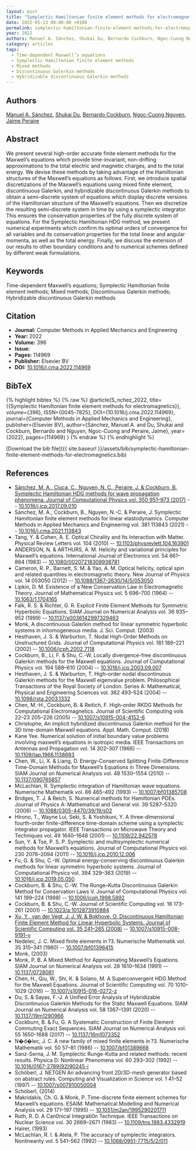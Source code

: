 ```yaml
---
layout: post
title: "Symplectic Hamiltonian finite element methods for electromagnetics"
date: 2022-05-13 00:00:00 +0100
permalink: symplectic-hamiltonian-finite-element-methods-for-electromagnetics
year: 2022
authors: Manuel A. Sánchez, Shukai Du, Bernardo Cockburn, Ngoc-Cuong Nguyen, Jaime Peraire
category: articles
tags:
  - Time-dependent Maxwell’s equations
  - Symplectic Hamiltonian finite element methods
  - Mixed methods
  - Discontinuous Galerkin methods
  - Hybridizable discontinuous Galerkin methods
---
```

 
## Authors
[Manuel A. Sánchez](authors/manuel-a-sanchez), [Shukai Du](authors/shukai-du), [Bernardo Cockburn](authors/bernardo-cockburn), [Ngoc-Cuong Nguyen](authors/ngoc-cuong-nguyen), [Jaime Peraire](authors/jaime-peraire)
 
## Abstract
We present several high-order accurate finite element methods for the Maxwell’s equations which provide time-invariant, non-drifting approximations to the total electric and magnetic charges, and to the total energy. We devise these methods by taking advantage of the Hamiltonian structures of the Maxwell’s equations as follows. First, we introduce spatial discretizations of the Maxwell’s equations using mixed finite element, discontinuous Galerkin, and hybridizable discontinuous Galerkin methods to obtain a semi-discrete system of equations which display discrete versions of the Hamiltonian structure of the Maxwell’s equations. Then we discretize the resulting semi-discrete system in time by using a symplectic integrator. This ensures the conservation properties of the fully discrete system of equations. For the Symplectic Hamiltonian HDG method, we present numerical experiments which confirm its optimal orders of convergence for all variables and its conservation properties for the total linear and angular momenta, as well as the total energy. Finally, we discuss the extension of our results to other boundary conditions and to numerical schemes defined by different weak formulations.
 
## Keywords
Time-dependent Maxwell’s equations; Symplectic Hamiltonian finite element methods; Mixed methods; Discontinuous Galerkin methods; Hybridizable discontinuous Galerkin methods
 
## Citation
- **Journal:** Computer Methods in Applied Mechanics and Engineering
- **Year:** 2022
- **Volume:** 396
- **Issue:** 
- **Pages:** 114969
- **Publisher:** Elsevier BV
- **DOI:** [10.1016/j.cma.2022.114969](https://doi.org/10.1016/j.cma.2022.114969)
 
## BibTeX
{% highlight bibtex %}
{% raw %}
@article{S_nchez_2022,
  title={{Symplectic Hamiltonian finite element methods for electromagnetics}},
  volume={396},
  ISSN={0045-7825},
  DOI={10.1016/j.cma.2022.114969},
  journal={Computer Methods in Applied Mechanics and Engineering},
  publisher={Elsevier BV},
  author={Sánchez, Manuel A. and Du, Shukai and Cockburn, Bernardo and Nguyen, Ngoc-Cuong and Peraire, Jaime},
  year={2022},
  pages={114969}
}
{% endraw %}
{% endhighlight %}
 
[Download the bib file]({{ site.baseurl }}/assets/bib/symplectic-hamiltonian-finite-element-methods-for-electromagnetics.bib)
 
## References
- [Sánchez, M. A., Ciuca, C., Nguyen, N. C., Peraire, J. & Cockburn, B. Symplectic Hamiltonian HDG methods for wave propagation phenomena. Journal of Computational Physics vol. 350 951–973 (2017)](symplectic-hamiltonian-hdg-methods-for-wave-propagation-phenomena) -- [10.1016/j.jcp.2017.09.010](https://doi.org/10.1016/j.jcp.2017.09.010)
- Sánchez, M. A., Cockburn, B., Nguyen, N.-C. & Peraire, J. Symplectic Hamiltonian finite element methods for linear elastodynamics. Computer Methods in Applied Mechanics and Engineering vol. 381 113843 (2021) -- [10.1016/j.cma.2021.113843](https://doi.org/10.1016/j.cma.2021.113843)
- Tang, Y. & Cohen, A. E. Optical Chirality and Its Interaction with Matter. Physical Review Letters vol. 104 (2010) -- [10.1103/physrevlett.104.163901](https://doi.org/10.1103/physrevlett.104.163901)
- ANDERSON, N. & ARTHURS, A. M. Helicity and variational principles for Maxwell’s equations. International Journal of Electronics vol. 54 861–864 (1983) -- [10.1080/00207218308938781](https://doi.org/10.1080/00207218308938781)
- Cameron, R. P., Barnett, S. M. & Yao, A. M. Optical helicity, optical spin and related quantities in electromagnetic theory. New Journal of Physics vol. 14 053050 (2012) -- [10.1088/1367-2630/14/5/053050](https://doi.org/10.1088/1367-2630/14/5/053050)
- Lipkin, D. M. Existence of a New Conservation Law in Electromagnetic Theory. Journal of Mathematical Physics vol. 5 696–700 (1964) -- [10.1063/1.1704165](https://doi.org/10.1063/1.1704165)
- Falk, R. S. & Richter, G. R. Explicit Finite Element Methods for Symmetric Hyperbolic Equations. SIAM Journal on Numerical Analysis vol. 36 935–952 (1999) -- [10.1137/s0036142997329463](https://doi.org/10.1137/s0036142997329463)
- Monk, A discontinuous Galerkin method for linear symmetric hyperbolic systems in inhomogeneous media. J. Sci. Comput. (2003)
- Hesthaven, J. S. & Warburton, T. Nodal High-Order Methods on Unstructured Grids. Journal of Computational Physics vol. 181 186–221 (2002) -- [10.1006/jcph.2002.7118](https://doi.org/10.1006/jcph.2002.7118)
- Cockburn, B., Li, F. & Shu, C.-W. Locally divergence-free discontinuous Galerkin methods for the Maxwell equations. Journal of Computational Physics vol. 194 588–610 (2004) -- [10.1016/j.jcp.2003.09.007](https://doi.org/10.1016/j.jcp.2003.09.007)
- Hesthaven, J. S. & Warburton, T. High–order nodal discontinuous Galerkin methods for the Maxwell eigenvalue problem. Philosophical Transactions of the Royal Society of London. Series A: Mathematical, Physical and Engineering Sciences vol. 362 493–524 (2004) -- [10.1098/rsta.2003.1332](https://doi.org/10.1098/rsta.2003.1332)
- Chen, M.-H., Cockburn, B. & Reitich, F. High-order RKDG Methods for Computational Electromagnetics. Journal of Scientific Computing vols 22–23 205–226 (2005) -- [10.1007/s10915-004-4152-6](https://doi.org/10.1007/s10915-004-4152-6)
- Christophe, An implicit hybridized discontinuous Galerkin method for the 3D time-domain Maxwell equations. Appl. Math. Comput. (2018)
- Kane Yee. Numerical solution of initial boundary value problems involving maxwell’s equations in isotropic media. IEEE Transactions on Antennas and Propagation vol. 14 302–307 (1966) -- [10.1109/tap.1966.1138693](https://doi.org/10.1109/tap.1966.1138693)
- Chen, W., Li, X. & Liang, D. Energy-Conserved Splitting Finite-Difference Time-Domain Methods for Maxwell’s Equations in Three Dimensions. SIAM Journal on Numerical Analysis vol. 48 1530–1554 (2010) -- [10.1137/090765857](https://doi.org/10.1137/090765857)
- McLachlan, R. Symplectic integration of Hamiltonian wave equations. Numerische Mathematik vol. 66 465–492 (1993) -- [10.1007/bf01385708](https://doi.org/10.1007/bf01385708)
- Bridges, T. J. & Reich, S. Numerical methods for Hamiltonian PDEs. Journal of Physics A: Mathematical and General vol. 39 5287–5320 (2006) -- [10.1088/0305-4470/39/19/s02](https://doi.org/10.1088/0305-4470/39/19/s02)
- Hirono, T., Wayne Lui, Seki, S. & Yoshikuni, Y. A three-dimensional fourth-order finite-difference time-domain scheme using a symplectic integrator propagator. IEEE Transactions on Microwave Theory and Techniques vol. 49 1640–1648 (2001) -- [10.1109/22.942578](https://doi.org/10.1109/22.942578)
- Sun, Y. & Tse, P. S. P. Symplectic and multisymplectic numerical methods for Maxwell’s equations. Journal of Computational Physics vol. 230 2076–2094 (2011) -- [10.1016/j.jcp.2010.12.006](https://doi.org/10.1016/j.jcp.2010.12.006)
- Fu, G. & Shu, C.-W. Optimal energy-conserving discontinuous Galerkin methods for linear symmetric hyperbolic systems. Journal of Computational Physics vol. 394 329–363 (2019) -- [10.1016/j.jcp.2019.05.050](https://doi.org/10.1016/j.jcp.2019.05.050)
- Cockburn, B. & Shu, C.-W. The Runge–Kutta Discontinuous Galerkin Method for Conservation Laws V. Journal of Computational Physics vol. 141 199–224 (1998) -- [10.1006/jcph.1998.5892](https://doi.org/10.1006/jcph.1998.5892)
- Cockburn, B. & Shu, C.-W. Journal of Scientific Computing vol. 16 173–261 (2001) -- [10.1023/a:1012873910884](https://doi.org/10.1023/a:1012873910884)
- [Xu, Y., van der Vegt, J. J. W. & Bokhove, O. Discontinuous Hamiltonian Finite Element Method for Linear Hyperbolic Systems. Journal of Scientific Computing vol. 35 241–265 (2008)](discontinuous-hamiltonian-finite-element-method-for-linear-hyperbolic-systems) -- [10.1007/s10915-008-9191-y](https://doi.org/10.1007/s10915-008-9191-y)
- Nedelec, J. C. Mixed finite elements in ?3. Numerische Mathematik vol. 35 315–341 (1980) -- [10.1007/bf01396415](https://doi.org/10.1007/bf01396415)
- Monk, (2003)
- Monk, P. B. A Mixed Method for Approximating Maxwell’s Equations. SIAM Journal on Numerical Analysis vol. 28 1610–1634 (1991) -- [10.1137/0728081](https://doi.org/10.1137/0728081)
- Chen, H., Qiu, W., Shi, K. & Solano, M. A Superconvergent HDG Method for the Maxwell Equations. Journal of Scientific Computing vol. 70 1010–1029 (2016) -- [10.1007/s10915-016-0272-z](https://doi.org/10.1007/s10915-016-0272-z)
- Du, S. & Sayas, F.-J. A Unified Error Analysis of Hybridizable Discontinuous Galerkin Methods for the Static Maxwell Equations. SIAM Journal on Numerical Analysis vol. 58 1367–1391 (2020) -- [10.1137/19m1290966](https://doi.org/10.1137/19m1290966)
- Cockburn, B. & Fu, G. A Systematic Construction of Finite Element Commuting Exact Sequences. SIAM Journal on Numerical Analysis vol. 55 1650–1688 (2017) -- [10.1137/16m1073352](https://doi.org/10.1137/16m1073352)
- N�d�lec, J. C. A new family of mixed finite elements in ?3. Numerische Mathematik vol. 50 57–81 (1986) -- [10.1007/bf01389668](https://doi.org/10.1007/bf01389668)
- Sanz-Serna, J. M. Symplectic Runge-Kutta and related methods: recent results. Physica D: Nonlinear Phenomena vol. 60 293–302 (1992) -- [10.1016/0167-2789(92)90245-i](https://doi.org/10.1016/0167-2789(92)90245-i)
- Schöberl, J. NETGEN An advancing front 2D/3D-mesh generator based on abstract rules. Computing and Visualization in Science vol. 1 41–52 (1997) -- [10.1007/s007910050004](https://doi.org/10.1007/s007910050004)
- Schöberl, (2014)
- Makridakis, Ch. G. & Monk, P. Time-discrete finite element schemes for Maxwell’s equations. ESAIM: Mathematical Modelling and Numerical Analysis vol. 29 171–197 (1995) -- [10.1051/m2an/1995290201711](https://doi.org/10.1051/m2an/1995290201711)
- Ruth, R. D. A Can0nical Integrati0n Technique. IEEE Transactions on Nuclear Science vol. 30 2669–2671 (1983) -- [10.1109/tns.1983.4332919](https://doi.org/10.1109/tns.1983.4332919)
- Hairer, (1993)
- McLachlan, R. I. & Atela, P. The accuracy of symplectic integrators. Nonlinearity vol. 5 541–562 (1992) -- [10.1088/0951-7715/5/2/011](https://doi.org/10.1088/0951-7715/5/2/011)

